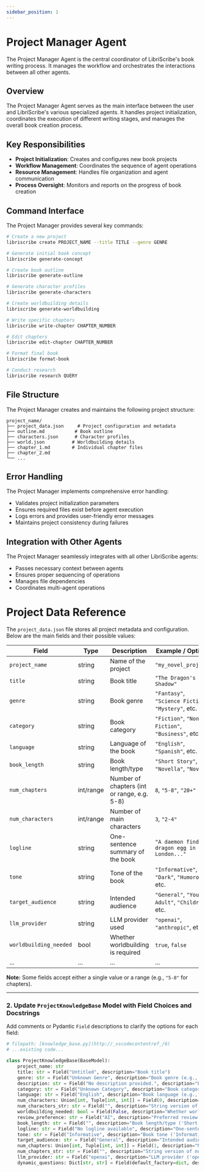 ```yaml
---
sidebar_position: 1
---
```


# Project Manager Agent

The Project Manager Agent is the central coordinator of LibriScribe's book writing process. It manages the workflow and orchestrates the interactions between all other agents.

## Overview

The Project Manager Agent serves as the main interface between the user and LibriScribe's various specialized agents. It handles project initialization, coordinates the execution of different writing stages, and manages the overall book creation process.

## Key Responsibilities

- **Project Initialization**: Creates and configures new book projects
- **Workflow Management**: Coordinates the sequence of agent operations
- **Resource Management**: Handles file organization and agent communication
- **Process Oversight**: Monitors and reports on the progress of book creation

## Command Interface

The Project Manager provides several key commands:

```bash
# Create a new project
libriscribe create PROJECT_NAME --title TITLE --genre GENRE

# Generate initial book concept
libriscribe generate-concept

# Create book outline
libriscribe generate-outline

# Generate character profiles
libriscribe generate-characters

# Create worldbuilding details
libriscribe generate-worldbuilding

# Write specific chapters
libriscribe write-chapter CHAPTER_NUMBER

# Edit chapters
libriscribe edit-chapter CHAPTER_NUMBER

# Format final book
libriscribe format-book

# Conduct research
libriscribe research QUERY
```

## File Structure

The Project Manager creates and maintains the following project structure:

```
project_name/
├── project_data.json     # Project configuration and metadata
├── outline.md           # Book outline
├── characters.json      # Character profiles
├── world.json          # Worldbuilding details
├── chapter_1.md        # Individual chapter files
├── chapter_2.md
└── ...
```

## Error Handling

The Project Manager implements comprehensive error handling:
- Validates project initialization parameters
- Ensures required files exist before agent execution
- Logs errors and provides user-friendly error messages
- Maintains project consistency during failures

## Integration with Other Agents

The Project Manager seamlessly integrates with all other LibriScribe agents:
- Passes necessary context between agents
- Ensures proper sequencing of operations
- Manages file dependencies
- Coordinates multi-agent operations

# Project Data Reference

The `project_data.json` file stores all project metadata and configuration. Below are the main fields and their possible values:

| Field              | Type      | Description                                      | Example / Options                                  |
|--------------------|-----------|--------------------------------------------------|----------------------------------------------------|
| `project_name`     | string    | Name of the project                              | `"my_novel_project"`                               |
| `title`            | string    | Book title                                       | `"The Dragon's Shadow"`                            |
| `genre`            | string    | Book genre                                       | `"Fantasy"`, `"Science Fiction"`, `"Mystery"`, etc.|
| `category`         | string    | Book category                                    | `"Fiction"`, `"Non-Fiction"`, `"Business"`, etc.   |
| `language`         | string    | Language of the book                             | `"English"`, `"Spanish"`, etc.                     |
| `book_length`      | string    | Book length/type                                 | `"Short Story"`, `"Novella"`, `"Novel"`            |
| `num_chapters`     | int/range | Number of chapters (int or range, e.g. 5-8)      | `8`, `"5-8"`, `"20+"`                              |
| `num_characters`   | int/range | Number of main characters                        | `3`, `"2-4"`                                       |
| `logline`          | string    | One-sentence summary of the book                  | `"A daemon finds a dragon egg in Neo-London..."`   |
| `tone`             | string    | Tone of the book                                 | `"Informative"`, `"Dark"`, `"Humorous"`, etc.      |
| `target_audience`  | string    | Intended audience                                | `"General"`, `"Young Adult"`, `"Children"`, etc.   |
| `llm_provider`     | string    | LLM provider used                                | `"openai"`, `"anthropic"`, etc.                    |
| `worldbuilding_needed` | bool  | Whether worldbuilding is required                | `true`, `false`                                    |
| ...                | ...       | ...                                              | ...                                                |

**Note:** Some fields accept either a single value or a range (e.g., `"5-8"` for chapters).

---

### 2. Update `ProjectKnowledgeBase` Model with Field Choices and Docstrings

Add comments or Pydantic `Field` descriptions to clarify the options for each field:

````python
# filepath: [knowledge_base.py](http://_vscodecontentref_/6)
# ...existing code...

class ProjectKnowledgeBase(BaseModel):
    project_name: str
    title: str = Field("Untitled", description="Book title")
    genre: str = Field("Unknown Genre", description="Book genre (e.g., 'Fantasy', 'Science Fiction', 'Mystery')")
    description: str = Field("No description provided.", description="Book description")
    category: str = Field("Unknown Category", description="Book category (e.g., 'Fiction', 'Non-Fiction', 'Business')")
    language: str = Field("English", description="Book language (e.g., 'English', 'Spanish')")
    num_characters: Union[int, Tuple[int, int]] = Field(0, description="Number of main characters (int or range, e.g., 2-4)")
    num_characters_str: str = Field("", description="String version of num_characters for advanced use")
    worldbuilding_needed: bool = Field(False, description="Whether worldbuilding is required")
    review_preference: str = Field("AI", description="Preferred review method ('AI', 'Human', etc.)")
    book_length: str = Field("", description="Book length/type ('Short Story', 'Novella', 'Novel')")
    logline: str = Field("No logline available", description="One-sentence summary of the book")
    tone: str = Field("Informative", description="Book tone ('Informative', 'Dark', 'Humorous', etc.)")
    target_audience: str = Field("General", description="Intended audience ('General', 'Young Adult', etc.)")
    num_chapters: Union[int, Tuple[int, int]] = Field(1, description="Number of chapters (int or range, e.g., 5-8)")
    num_chapters_str: str = Field("", description="String version of num_chapters for advanced use")
    llm_provider: str = Field("openai", description="LLM provider ('openai', 'anthropic', etc.)")
    dynamic_questions: Dict[str, str] = Field(default_factory=dict, description="Advanced: dynamic questions for the project")

````
